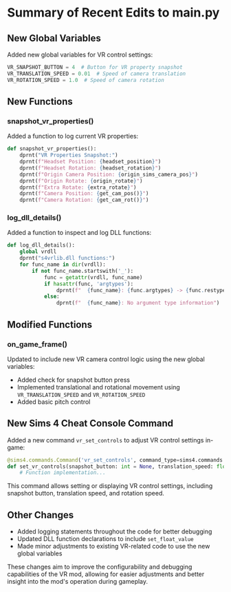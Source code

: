 # Summary of Recent Edits to main.py

## New Global Variables

Added new global variables for VR control settings:

```python
VR_SNAPSHOT_BUTTON = 4  # Button for VR property snapshot
VR_TRANSLATION_SPEED = 0.01  # Speed of camera translation
VR_ROTATION_SPEED = 1.0  # Speed of camera rotation
```

## New Functions

### snapshot_vr_properties()

Added a function to log current VR properties:

```python
def snapshot_vr_properties():
    dprnt("VR Properties Snapshot:")
    dprnt(f"Headset Position: {headset_position}")
    dprnt(f"Headset Rotation: {headset_rotation}")
    dprnt(f"Origin Camera Position: {origin_sims_camera_pos}")
    dprnt(f"Origin Rotate: {origin_rotate}")
    dprnt(f"Extra Rotate: {extra_rotate}")
    dprnt(f"Camera Position: {get_cam_pos()}")
    dprnt(f"Camera Rotation: {get_cam_rot()}")
```

### log_dll_details()

Added a function to inspect and log DLL functions:

```python
def log_dll_details():
    global vrdll
    dprnt("s4vrlib.dll functions:")
    for func_name in dir(vrdll):
        if not func_name.startswith('_'):
            func = getattr(vrdll, func_name)
            if hasattr(func, 'argtypes'):
                dprnt(f"  {func_name}: {func.argtypes} -> {func.restype}")
            else:
                dprnt(f"  {func_name}: No argument type information")
```

## Modified Functions

### on_game_frame()

Updated to include new VR camera control logic using the new global variables:

- Added check for snapshot button press
- Implemented translational and rotational movement using `VR_TRANSLATION_SPEED` and `VR_ROTATION_SPEED`
- Added basic pitch control

## New Sims 4 Cheat Console Command

Added a new command `vr_set_controls` to adjust VR control settings in-game:

```python
@sims4.commands.Command('vr_set_controls', command_type=sims4.commands.CommandType.Live)
def set_vr_controls(snapshot_button: int = None, translation_speed: float = None, rotation_speed: float = None, _connection=None):
    # Function implementation...
```

This command allows setting or displaying VR control settings, including snapshot button, translation speed, and rotation speed.

## Other Changes

- Added logging statements throughout the code for better debugging
- Updated DLL function declarations to include `set_float_value`
- Made minor adjustments to existing VR-related code to use the new global variables

These changes aim to improve the configurability and debugging capabilities of the VR mod, allowing for easier adjustments and better insight into the mod's operation during gameplay.
